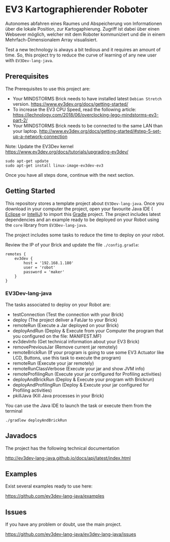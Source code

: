 # EV3 Kartographierender Roboter

Autonomes abfahren eines Raumes und Abspeicherung von Informationen über die lokale Position, zur Kartogaphierung. 
Zugriff ist dabei über einen Websever möglich, welcher mit dem Roboter kommuniziert und die in einem Mehrfach-Dimensionalem Array visualisiert. 

Test a new technology is always a bit tedious and it requires an amount of time.
So, this project try to reduce the curve of learning of any new user with `EV3Dev-lang-java`.

## Prerequisites

The Prerequisites to use this project are:

- Your MINDSTORMS Brick needs to have installed latest `Debian Stretch` version. https://www.ev3dev.org/docs/getting-started/
- To increase the EV3 CPU Speed, read the following article: https://lechnology.com/2018/06/overclocking-lego-mindstorms-ev3-part-2/
- Your MINDSTORMS Brick needs to be connected to the same LAN than your laptop. http://www.ev3dev.org/docs/getting-started/#step-5-set-up-a-network-connection

Note: Update the EV3Dev kernel
https://www.ev3dev.org/docs/tutorials/upgrading-ev3dev/

```
sudo apt-get update
sudo apt-get install linux-image-ev3dev-ev3
```

Once you have all steps done, continue with the next section.

## Getting Started

This repository stores a template project about `EV3Dev-lang-java`.
Once you download in your computer the project,
open your favourite Java IDE ( [Eclipse](https://eclipse.org/home/index.php) or [IntelliJ](https://www.jetbrains.com/idea/))
to import this [Gradle](https://gradle.org/) project. The project includes latest dependencies and
an example ready to be deployed on your Robot using the `core` library from `EV3Dev-lang-java`.

The project includes some tasks to reduce the time to deploy on your robot.

Review the IP of your Brick and update the file `./config.gradle`:

```
remotes {
    ev3dev {
        host = '192.168.1.180'
        user = 'robot'
        password = 'maker'
    }
}
```

### EV3Dev-lang-java

The tasks associated to deploy on your Robot are:

- testConnection (Test the connection with your Brick)
- deploy (The project deliver a FatJar to your Brick)
- remoteRun (Execute a Jar deployed on your Brick)
- deployAndRun (Deploy & Execute from your Computer the program that you configured on the file: MANIFEST.MF)
- ev3devInfo (Get technical information about your EV3 Brick)
- removePreviousJar (Remove current jar remotely)
- remoteBrickRun (If your program is going to use some EV3 Actuator like LCD, Buttons, use this task to execute the program)
- remoteRun (Execute your jar remotely)
- remoteRunClassVerbose (Execute your jar and show JVM info)
- remoteProfilingRun (Execute your jar configured for Profiling activities)
- deployAndBrickRun (Deploy & Execute your program with Brickrun)
- deployAndProfilingRun  (Deploy & Execute your jar configured for Profiling activities)
- pkillJava (Kill Java processes in your Brick)

You can use the Java IDE to launch the task or execute them from the terminal

```
./gradlew deployAndBrickRun
```

## Javadocs

The project has the following technical documentation

http://ev3dev-lang-java.github.io/docs/api/latest/index.html

## Examples

Exist several examples ready to use here:

https://github.com/ev3dev-lang-java/examples

## Issues

If you have any problem or doubt, use the main project.

https://github.com/ev3dev-lang-java/ev3dev-lang-java/issues
